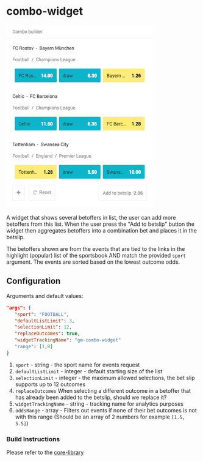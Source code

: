 # combo-widget

![](https://github.com/kambi-sportsbook-widgets/combo-widget/blob/master/screenshot.png?raw=true)

A widget that shows several betoffers in list, the user can add more betoffers from this list. When the user press the "Add to betslip" button the widget then aggregates betoffers into a combination bet and places it in the betslip.

The betoffers shown are from the events that are tied to the links in the highlight (popular) list of the sportsbook AND match the provided `sport` argument. The events are sorted based on the lowest outcome odds.

## Configuration

Arguments and default values:
```json
"args": {
   "sport": "FOOTBALL",
   "defaultListLimit": 3,
   "selectionLimit": 12,
   "replaceOutcomes": true,
   "widgetTrackingName": "gm-combo-widget"
   "range": [1,8]
}
```

1. `sport` - string - the sport name for events request
2. `defaultListLimit` - integer - default starting size of the list
3. `selectionLimit` - integer - the maximum allowed selections, the bet slip supports up to 12 outcomes
4. `replaceOutcomes` When selecting a different outcome in a betoffer that has already been added to the betslip, should we replace it?
5. `widgetTrackingName` - string - tracking name for analytics purposes
6. `oddsRange` - array - Filters out events if none of their bet outcomes is not with this range (Should be an array of 2 numbers for example `[1.5, 5.5]`)


### Build Instructions

Please refer to the [core-library](https://github.com/kambi-sportsbook-widgets/widget-core-library)
